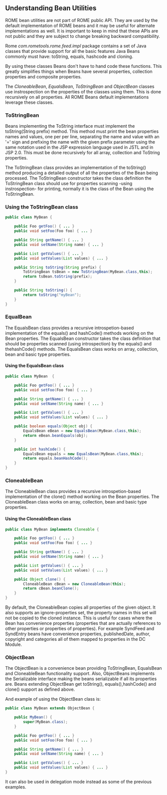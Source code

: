 ## Understanding Bean Utilities

ROME bean utilities are not part of ROME public API. They are used by
the default implementation of ROME beans and it may be useful for
alternate implementations as well. It is important to keep in mind that
these APIs are not public and they are subject to change breaking
backward compatibility.

Rome *com.rometools.rome.feed.impl* package contains a set of Java
classes that provide support for all the basic features Java Beans
commonly must have: toString, equals, hashcode and cloning.

By using these classes Beans don\'t have to hand code these functions.
This greatly simplifies things when Beans have several properties,
collection properties and composite properties.

The *CloneableBean*, *EqualsBean*, *ToStringBean* and *ObjectBean*
classes use instrospection on the properties of the classes using them.
This is done recursively on all properties. All ROME Beans default
implementations leverage these classes.

### ToStringBean

Beans implementing the ToString interface must implement the
toString(String prefix) method. This method must print the bean
properties names and values, one per per line, separating the name and
value with an \'=\' sign and prefixing the name with the given prefix
parameter using the same notation used in the JSP expression language
used in JSTL and in JSP 2.0. This must be done recursively for all
array, collection and ToString properties.

The ToStringBean class provides an implementation of the toString()
method producing a detailed output of all the properties of the Bean
being processed. The ToStringBean constructor takes the class definition
the ToStringBean class should use for properties scanning -using
instrospection- for printing, normally it is the class of the Bean using
the ToStringBean.

### Using the ToStringBean class

```java
public class MyBean {

    public Foo getFoo() { ... }
    public void setFoo(Foo foo) { ... }

    public String getName() { ... }
    public void setName(String name) { ... }

    public List getValues() { ... }
    public void setValues(List values) { ... }

    public String toString(String prefix) {
        ToStringBean tsBean = new ToStringBean(MyBean.class,this);
        return tsBean.toString(prefix);
    }

    public String toString() {
        return toString("myBean");
    }
}
```

### EqualBean

The EqualsBean class provides a recursive introspetion-based
implementation of the equals() and hashCode() methods working on the
Bean properties. The EqualsBean constructor takes the class definition
that should be properties scanned (using introspection) by the equals()
and thehashCode() methods. The EqualsBean class works on array,
collection, bean and basic type properties.

#### Using the EqualsBean class

```java
public class MyBean  {

    public Foo getFoo() { ... }
    public void setFoo(Foo foo) { ... }

    public String getName() { ... }
    public void setName(String name) { ... }

    public List getValues() { ... }
    public void setValues(List values) { ... }

    public boolean equals(Object obj) {
        EqualsBean eBean = new EqualsBean(MyBean.class,this);
        return eBean.beanEquals(obj);
    }

    public int hashCode() {
        EqualsBean equals = new EqualsBean(MyBean.class,this);
        return equals.beanHashCode();
    }
}
```

### CloneableBean

The CloneableBean class provides a recursive introspetion-based
implementation of the clone() method working on the Bean properties. The
CloneableBean class works on array, collection, bean and basic type
properties.

#### Using the CloneableBean class

```java
public class MyBean implements Cloneable {

    public Foo getFoo() { ... }
    public void setFoo(Foo foo) { ... }

    public String getName() { ... }
    public void setName(String name) { ... }

    public List getValues() { ... }
    public void setValues(List values) { ... }

    public Object clone() {
        CloneableBean cBean = new CloneableBean(this);
        return cBean.beanClone();
    }
}
```

By default, the CloneableBean copies all properties of the given object.
It also supports an ignore-properties set, the property names in this
set will not be copied to the cloned instance. This is useful for cases
where the Bean has convenience properties (properties that are actually
references to other properties or properties of properties). For example
SyndFeed and SyndEntry beans have convenience properties, publishedDate,
author, copyright and categories all of them mapped to properties in the
DC Module.

### ObjectBean

The ObjectBean is a convenience bean providing ToStringBean, EqualsBean
and CloneableBean functionality support. Also, ObjectBeans implements
the Serializable interface making the beans serializable if all its
properties are. Beans extending ObjectBean get toString(),
equals(),hashCode() and clone() support as defined above.

And example of using the ObjectBean class is:

```java
public class MyBean extends ObjectBean {

    public MyBean() {
        super(MyBean.class);
    }

    public Foo getFoo() { ... }
    public void setFoo(Foo foo) { ... }

    public String getName() { ... }
    public void setName(String name) { ... }

    public List getValues() { ... }
    public void setValues(List values) { ... }
}
```

It can also be used in delegation mode instead as some of the previous
examples.
